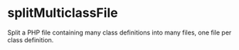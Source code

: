 # splitMulticlassFile
Split a PHP file containing many class definitions into many files, one file per class definition.
